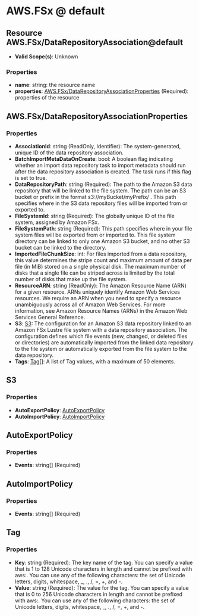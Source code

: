 # AWS.FSx @ default

## Resource AWS.FSx/DataRepositoryAssociation@default
* **Valid Scope(s)**: Unknown
### Properties
* **name**: string: the resource name
* **properties**: [AWS.FSx/DataRepositoryAssociationProperties](#awsfsxdatarepositoryassociationproperties) (Required): properties of the resource

## AWS.FSx/DataRepositoryAssociationProperties
### Properties
* **AssociationId**: string (ReadOnly, Identifier): The system-generated, unique ID of the data repository association.
* **BatchImportMetaDataOnCreate**: bool: A boolean flag indicating whether an import data repository task to import metadata should run after the data repository association is created. The task runs if this flag is set to true.
* **DataRepositoryPath**: string (Required): The path to the Amazon S3 data repository that will be linked to the file system. The path can be an S3 bucket or prefix in the format s3://myBucket/myPrefix/ . This path specifies where in the S3 data repository files will be imported from or exported to.
* **FileSystemId**: string (Required): The globally unique ID of the file system, assigned by Amazon FSx.
* **FileSystemPath**: string (Required): This path specifies where in your file system files will be exported from or imported to. This file system directory can be linked to only one Amazon S3 bucket, and no other S3 bucket can be linked to the directory.
* **ImportedFileChunkSize**: int: For files imported from a data repository, this value determines the stripe count and maximum amount of data per file (in MiB) stored on a single physical disk. The maximum number of disks that a single file can be striped across is limited by the total number of disks that make up the file system.
* **ResourceARN**: string (ReadOnly): The Amazon Resource Name (ARN) for a given resource. ARNs uniquely identify Amazon Web Services resources. We require an ARN when you need to specify a resource unambiguously across all of Amazon Web Services. For more information, see Amazon Resource Names (ARNs) in the Amazon Web Services General Reference.
* **S3**: [S3](#s3): The configuration for an Amazon S3 data repository linked to an Amazon FSx Lustre file system with a data repository association. The configuration defines which file events (new, changed, or deleted files or directories) are automatically imported from the linked data repository to the file system or automatically exported from the file system to the data repository.
* **Tags**: [Tag](#tag)[]: A list of Tag values, with a maximum of 50 elements.

## S3
### Properties
* **AutoExportPolicy**: [AutoExportPolicy](#autoexportpolicy)
* **AutoImportPolicy**: [AutoImportPolicy](#autoimportpolicy)

## AutoExportPolicy
### Properties
* **Events**: string[] (Required)

## AutoImportPolicy
### Properties
* **Events**: string[] (Required)

## Tag
### Properties
* **Key**: string (Required): The key name of the tag. You can specify a value that is 1 to 128 Unicode characters in length and cannot be prefixed with aws:. You can use any of the following characters: the set of Unicode letters, digits, whitespace, _, ., /, =, +, and -. 
* **Value**: string (Required): The value for the tag. You can specify a value that is 0 to 256 Unicode characters in length and cannot be prefixed with aws:. You can use any of the following characters: the set of Unicode letters, digits, whitespace, _, ., /, =, +, and -. 


